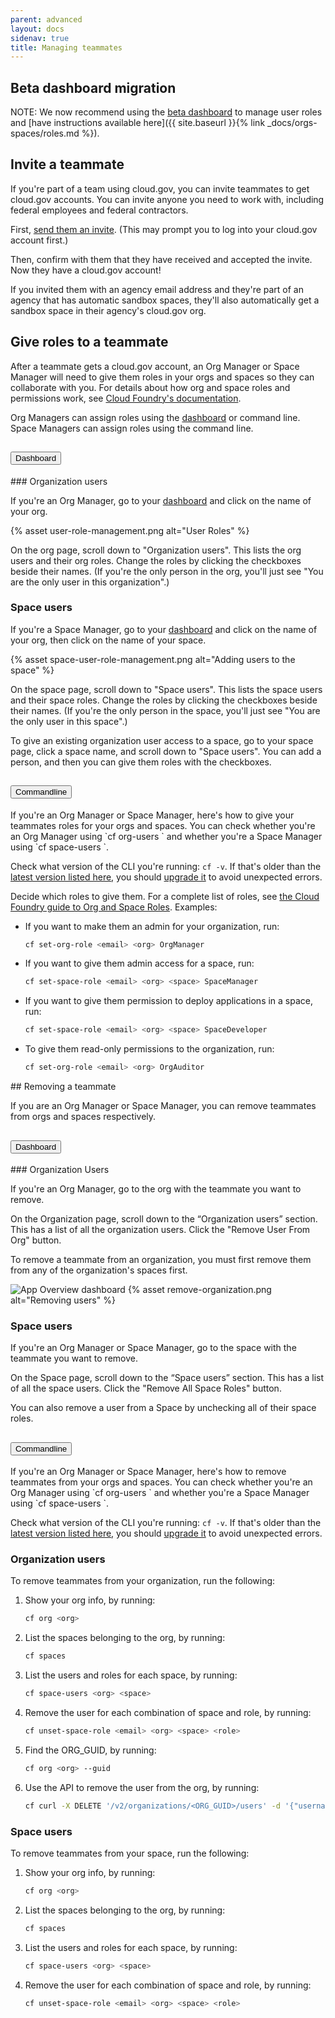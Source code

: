 ```yaml
---
parent: advanced
layout: docs
sidenav: true
title: Managing teammates
---
```


## Beta dashboard migration

NOTE: We now recommend using the [beta dashboard](https://dashboard-beta.fr.cloud.gov/) to manage user roles and [have instructions available here]({{ site.baseurl }}{% link _docs/orgs-spaces/roles.md %}).

## Invite a teammate

If you're part of a team using cloud.gov, you can invite teammates to get cloud.gov accounts. You can invite anyone you need to work with, including federal employees and federal contractors.

First, [send them an invite](https://account.fr.cloud.gov/invite). (This may prompt you to log into your cloud.gov account first.)

Then, confirm with them that they have received and accepted the invite. Now they have a cloud.gov account!

If you invited them with an agency email address and they're part of an agency that has automatic sandbox spaces, they'll also automatically get a sandbox space in their agency's cloud.gov org.

## Give roles to a teammate

After a teammate gets a cloud.gov account, an Org Manager or Space Manager will need to give them roles in your orgs and spaces so they can collaborate with you. For details about how org and space roles and permissions work, see [Cloud Foundry's documentation](http://docs.cloudfoundry.org/concepts/roles.html#roles).

Org Managers can assign roles using the [dashboard](https://dashboard.fr.cloud.gov/) or command line. Space Managers can assign roles using the command line.


<div class="usa-accordion usa-accordion--bordered">
<!-- Use the accurate heading level to maintain the document outline -->
<h2 class="usa-accordion__heading">
<button class="usa-accordion__button"
    aria-expanded="true"
    aria-controls="b-a1">
    Dashboard
</button>
</h2>
<div id="b-a1" class="usa-accordion__content usa-prose" markdown="1">
### Organization users

If you're an Org Manager, go to your [dashboard](https://dashboard.fr.cloud.gov/) and click on the name of your org.

{% asset user-role-management.png alt="User Roles" %}

On the org page, scroll down to "Organization users". This lists the org users and their org roles. Change the roles by clicking the checkboxes beside their names. (If you're the only person in the org, you'll just see "You are the only user in this organization".)

### Space users

If you're a Space Manager, go to your [dashboard](https://dashboard.fr.cloud.gov/) and click on the name of your org, then click on the name of your space.

{% asset space-user-role-management.png alt="Adding users to the space" %}

On the space page, scroll down to "Space users". This lists the space users and their space roles. Change the roles by clicking the checkboxes beside their names. (If you're the only person in the space, you'll just see "You are the only user in this space".)

To give an existing organization user access to a space, go to your space page, click a space name, and scroll down to "Space users". You can add a person, and then you can give them roles with the checkboxes.
</div>

<!-- Use the accurate heading level to maintain the document outline -->
<h2 class="usa-accordion__heading">
<button class="usa-accordion__button"
    aria-expanded="false"
    aria-controls="b-a2">
    Commandline
</button>
</h2>
<div id="b-a2" class="usa-accordion__content usa-prose" markdown="1">
If you're an Org Manager or Space Manager, here's how to give your teammates roles for your orgs and spaces. You can check whether you're an Org Manager using `cf org-users <org>` and whether you're a Space Manager using `cf space-users <org> <space>`.

Check what version of the CLI you're running: `cf -v`. If that's older than the [latest version listed here](https://github.com/cloudfoundry/cli/releases), you should [upgrade it](https://docs.cloudfoundry.org/devguide/installcf/install-go-cli.html) to avoid unexpected errors.

Decide which roles to give them. For a complete list of roles, see [the Cloud Foundry guide to Org and Space Roles](https://docs.cloudfoundry.org/adminguide/cli-user-management.html#orgs-spaces). Examples:

* If you want to make them an admin for your organization, run:

    ```sh
    cf set-org-role <email> <org> OrgManager
    ```
* If you want to give them admin access for a space, run:

    ```sh
    cf set-space-role <email> <org> <space> SpaceManager
    ```
* If you want to give them permission to deploy applications in a space, run:

    ```sh
    cf set-space-role <email> <org> <space> SpaceDeveloper
    ```
* To give them read-only permissions to the organization, run:

    ```sh
    cf set-org-role <email> <org> OrgAuditor
    ```
</div>

<div markdown="1">
## Removing a teammate

If you are an Org Manager or Space Manager, you can remove teammates from orgs and spaces respectively.

<div >

<div class="usa-accordion usa-accordion--bordered">
<!-- Use the accurate heading level to maintain the document outline -->
<h2 class="usa-accordion__heading">
<button class="usa-accordion__button"
    aria-expanded="true"
    aria-controls="b-a1">
    Dashboard
</button>
</h2>
<div id="b-a1" class="usa-accordion__content usa-prose" markdown="1">
### Organization Users

If you're an Org Manager, go to the org with the teammate you want to remove.

On the Organization page, scroll down to the “Organization users” section. This has a list of all the organization users. Click the "Remove User From Org" button.

To remove a teammate from an organization, you must first remove them from any of the organization's spaces first.

![App Overview dashboard](/img/remove-organization.png)
{% asset remove-organization.png alt="Removing users" %}

### Space users

If you're an Org Manager or Space Manager, go to the space with the teammate you want to remove.

On the Space page, scroll down to the “Space users” section. This has a list of all the space users. Click the "Remove All Space Roles" button.

You can also remove a user from a Space by unchecking all of their space roles.
</div>

<!-- Use the accurate heading level to maintain the document outline -->
<h2 class="usa-accordion__heading">
<button class="usa-accordion__button"
    aria-expanded="false"
    aria-controls="b-a2">
    Commandline
</button>
</h2>
<div id="b-a2" class="usa-accordion__content usa-prose" markdown="1">
If you're an Org Manager or Space Manager, here's how to remove teammates from your orgs and spaces. You can check whether you're an Org Manager using `cf org-users <org>` and whether you're a Space Manager using `cf space-users <org> <space>`.

Check what version of the CLI you're running: `cf -v`. If that's older than the [latest version listed here](https://github.com/cloudfoundry/cli/releases), you should [upgrade it](https://docs.cloudfoundry.org/devguide/installcf/install-go-cli.html) to avoid unexpected errors.

### Organization users

To remove teammates from your organization, run the following:

1. Show your org info, by running:

    ```sh
    cf org <org>
    ```
2. List the spaces belonging to the org, by running:

    ```sh
    cf spaces
    ```
3. List the users and roles for each space, by running:

    ```sh
    cf space-users <org> <space>
    ```
4. Remove the user for each combination of space and role, by running:

    ```sh
    cf unset-space-role <email> <org> <space> <role>
    ```
5. Find the ORG_GUID, by running:

    ```sh
    cf org <org> --guid
    ```
6. Use the API to remove the user from the org, by running:

    ```sh
    cf curl -X DELETE '/v2/organizations/<ORG_GUID>/users' -d '{"username": "<email>"}'
    ```

### Space users

To remove teammates from your space, run the following:

1. Show your org info, by running:

    ```sh
    cf org <org>
    ```
2. List the spaces belonging to the org, by running:

    ```sh
    cf spaces
    ```
3. List the users and roles for each space, by running:

    ```sh
    cf space-users <org> <space>
    ```
4. Remove the user for each combination of space and role, by running:

    ```sh
    cf unset-space-role <email> <org> <space> <role>
    ```

</div>
